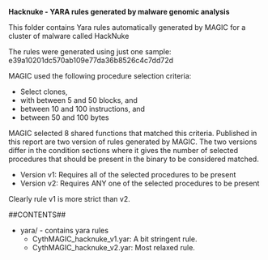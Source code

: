 **Hacknuke - YARA rules generated by malware genomic analysis**

This folder contains Yara rules automatically generated by MAGIC for a cluster of malware called HackNuke

The rules were generated using just one sample:
    e39a10201dc570ab109e77da36b8526c4c7dd72d

MAGIC used the following procedure selection criteria:

   - Select clones,
   - with between 5 and 50 blocks, and
   - between 10 and 100 instructions, and
   - between 50 and 100 bytes

MAGIC selected 8 shared functions that matched this criteria. Published in this report are two version of rules generated by MAGIC. The two versions differ in the condition sections where it gives the number of selected procedures that should be present in the binary to be considered matched.

   - Version v1: Requires all of the selected procedures to be present
   - Version v2: Requires ANY one of the selected procedures to be present

Clearly rule v1 is more strict than v2.

##CONTENTS##

* yara/ - contains yara rules
   - CythMAGIC_hacknuke_v1.yar: A bit stringent rule. 
   - CythMAGIC_hacknuke_v2.yar: Most relaxed rule.
   


